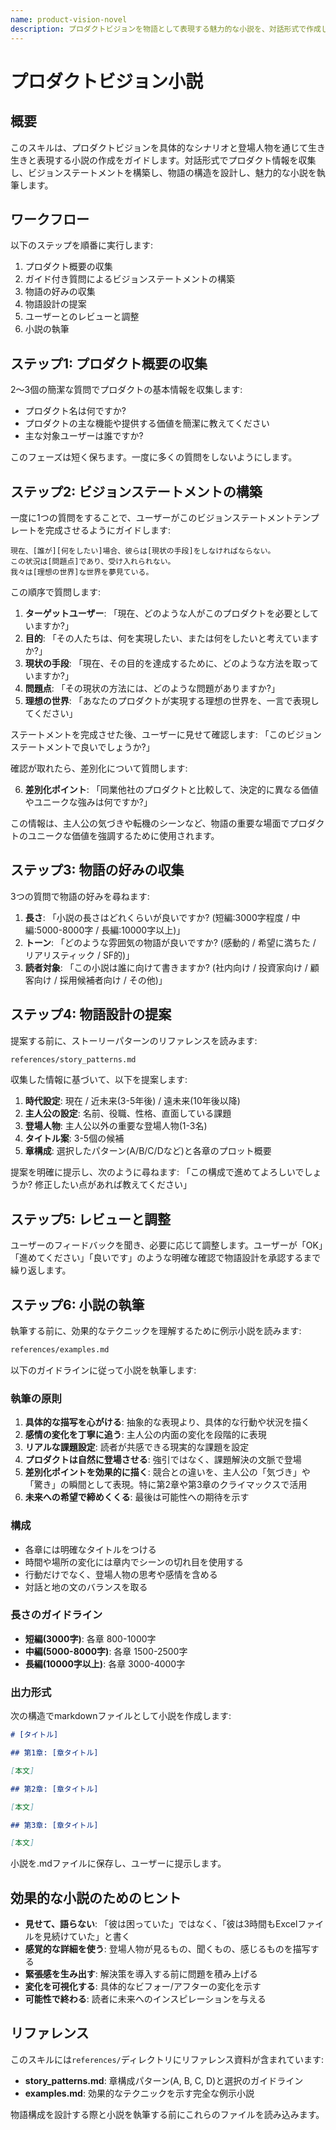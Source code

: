 ```yaml
---
name: product-vision-novel
description: プロダクトビジョンを物語として表現する魅力的な小説を、対話形式で作成します。社内の認識合わせ、ステークホルダーとのコミュニケーション、インスピレーションのために、プロダクトのビジョンを物語として表現したい場合に使用します。「ビジョンストーリーを書いて」「プロダクト小説を作って」「プロダクトの未来を描いて」「プロダクトビジョンの物語を作って」などのリクエストで起動します。
---
```


# プロダクトビジョン小説

## 概要

このスキルは、プロダクトビジョンを具体的なシナリオと登場人物を通じて生き生きと表現する小説の作成をガイドします。対話形式でプロダクト情報を収集し、ビジョンステートメントを構築し、物語の構造を設計し、魅力的な小説を執筆します。

## ワークフロー

以下のステップを順番に実行します:

1. プロダクト概要の収集
2. ガイド付き質問によるビジョンステートメントの構築
3. 物語の好みの収集
4. 物語設計の提案
5. ユーザーとのレビューと調整
6. 小説の執筆

## ステップ1: プロダクト概要の収集

2〜3個の簡潔な質問でプロダクトの基本情報を収集します:

- プロダクト名は何ですか?
- プロダクトの主な機能や提供する価値を簡潔に教えてください
- 主な対象ユーザーは誰ですか?

このフェーズは短く保ちます。一度に多くの質問をしないようにします。

## ステップ2: ビジョンステートメントの構築

一度に1つの質問をすることで、ユーザーがこのビジョンステートメントテンプレートを完成させるようにガイドします:

```
現在、[誰が][何をしたい]場合、彼らは[現状の手段]をしなければならない。
この状況は[問題点]であり、受け入れられない。
我々は[理想の世界]な世界を夢見ている。
```

この順序で質問します:

1. **ターゲットユーザー**: 「現在、どのような人がこのプロダクトを必要としていますか?」
2. **目的**: 「その人たちは、何を実現したい、または何をしたいと考えていますか?」
3. **現状の手段**: 「現在、その目的を達成するために、どのような方法を取っていますか?」
4. **問題点**: 「その現状の方法には、どのような問題がありますか?」
5. **理想の世界**: 「あなたのプロダクトが実現する理想の世界を、一言で表現してください」

ステートメントを完成させた後、ユーザーに見せて確認します: 「このビジョンステートメントで良いでしょうか?」

確認が取れたら、差別化について質問します:

6. **差別化ポイント**: 「同業他社のプロダクトと比較して、決定的に異なる価値やユニークな強みは何ですか?」

この情報は、主人公の気づきや転機のシーンなど、物語の重要な場面でプロダクトのユニークな価値を強調するために使用されます。

## ステップ3: 物語の好みの収集

3つの質問で物語の好みを尋ねます:

1. **長さ**: 「小説の長さはどれくらいが良いですか? (短編:3000字程度 / 中編:5000-8000字 / 長編:10000字以上)」
2. **トーン**: 「どのような雰囲気の物語が良いですか? (感動的 / 希望に満ちた / リアリスティック / SF的)」
3. **読者対象**: 「この小説は誰に向けて書きますか? (社内向け / 投資家向け / 顧客向け / 採用候補者向け / その他)」

## ステップ4: 物語設計の提案

提案する前に、ストーリーパターンのリファレンスを読みます:

```bash
references/story_patterns.md
```

収集した情報に基づいて、以下を提案します:

1. **時代設定**: 現在 / 近未来(3-5年後) / 遠未来(10年後以降)
2. **主人公の設定**: 名前、役職、性格、直面している課題
3. **登場人物**: 主人公以外の重要な登場人物(1-3名)
4. **タイトル案**: 3-5個の候補
5. **章構成**: 選択したパターン(A/B/C/Dなど)と各章のプロット概要

提案を明確に提示し、次のように尋ねます: 「この構成で進めてよろしいでしょうか? 修正したい点があれば教えてください」

## ステップ5: レビューと調整

ユーザーのフィードバックを聞き、必要に応じて調整します。ユーザーが「OK」「進めてください」「良いです」のような明確な確認で物語設計を承認するまで繰り返します。

## ステップ6: 小説の執筆

執筆する前に、効果的なテクニックを理解するために例示小説を読みます:

```bash
references/examples.md
```

以下のガイドラインに従って小説を執筆します:

### 執筆の原則

1. **具体的な描写を心がける**: 抽象的な表現より、具体的な行動や状況を描く
2. **感情の変化を丁寧に追う**: 主人公の内面の変化を段階的に表現
3. **リアルな課題設定**: 読者が共感できる現実的な課題を設定
4. **プロダクトは自然に登場させる**: 強引ではなく、課題解決の文脈で登場
5. **差別化ポイントを効果的に描く**: 競合との違いを、主人公の「気づき」や「驚き」の瞬間として表現。特に第2章や第3章のクライマックスで活用
6. **未来への希望で締めくくる**: 最後は可能性への期待を示す

### 構成

- 各章には明確なタイトルをつける
- 時間や場所の変化には章内でシーンの切れ目を使用する
- 行動だけでなく、登場人物の思考や感情を含める
- 対話と地の文のバランスを取る

### 長さのガイドライン

- **短編(3000字)**: 各章 800-1000字
- **中編(5000-8000字)**: 各章 1500-2500字
- **長編(10000字以上)**: 各章 3000-4000字

### 出力形式

次の構造でmarkdownファイルとして小説を作成します:

```markdown
# [タイトル]

## 第1章: [章タイトル]

[本文]

## 第2章: [章タイトル]

[本文]

## 第3章: [章タイトル]

[本文]
```

小説を.mdファイルに保存し、ユーザーに提示します。

## 効果的な小説のためのヒント

- **見せて、語らない**: 「彼は困っていた」ではなく、「彼は3時間もExcelファイルを見続けていた」と書く
- **感覚的な詳細を使う**: 登場人物が見るもの、聞くもの、感じるものを描写する
- **緊張感を生み出す**: 解決策を導入する前に問題を積み上げる
- **変化を可視化する**: 具体的なビフォー/アフターの変化を示す
- **可能性で終わる**: 読者に未来へのインスピレーションを与える

## リファレンス

このスキルには`references/`ディレクトリにリファレンス資料が含まれています:

- **story_patterns.md**: 章構成パターン(A, B, C, D)と選択のガイドライン
- **examples.md**: 効果的なテクニックを示す完全な例示小説

物語構成を設計する際と小説を執筆する前にこれらのファイルを読み込みます。
